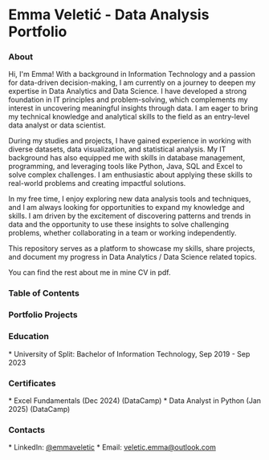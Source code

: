 <h1>Emma Veletić - Data Analysis Portfolio</h1>

<h3>About</h3>

Hi, I'm Emma! With a background in Information Technology and a passion for data-driven decision-making, I am currently on a journey to deepen my expertise in Data Analytics and Data Science. I have developed a strong foundation in IT principles and problem-solving, which complements my interest in uncovering meaningful insights through data. I am eager to bring my technical knowledge and analytical skills to the field as an entry-level data analyst or data scientist.

During my studies and projects, I have gained experience in working with diverse datasets, data visualization, and statistical analysis. My IT background has also equipped me with skills in database management, programming, and leveraging tools like Python, Java, SQL and Excel to solve complex challenges. I am enthusiastic about applying these skills to real-world problems and creating impactful solutions.

In my free time, I enjoy exploring new data analysis tools and techniques, and I am always looking for opportunities to expand my knowledge and skills. I am driven by the excitement of discovering patterns and trends in data and the opportunity to use these insights to solve challenging problems, whether collaborating in a team or working independently.

This repository serves as a platform to showcase my skills, share projects, and document my progress in Data Analytics / Data Science related topics.

You can find the rest about me in mine CV in pdf.

<h3>Table of Contents</h3>

<h3>Portfolio Projects</h3>

<h3>Education</h3>
* University of Split: Bachelor of Information Technology, Sep 2019 - Sep 2023

<h3>Certificates</h3>
* Excel Fundamentals (Dec 2024) (DataCamp)
* Data Analyst in Python (Jan 2025) (DataCamp)


<h3>Contacts</h3>
* LinkedIn: <a href="https://www.linkedin.com/in/emma-veletic-75a358211/" title="LinkedIn">@emmaveletic</a>
* Email: <a href="veletic.emma@outlook.com" title="Email">veletic.emma@outlook.com</a>
